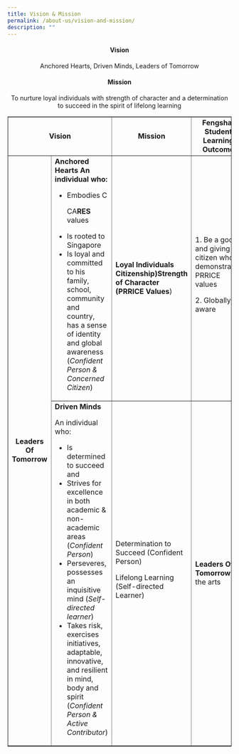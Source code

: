 ```yaml
---
title: Vision & Mission
permalink: /about-us/vision-and-mission/
description: ""
---
```

<h4 style="text-align: center;"><strong>Vision</strong></h4>
<p style="text-align: center;">Anchored Hearts, Driven Minds, Leaders of Tomorrow</p>
<h4 style="text-align: center;"><strong>Mission</strong></h4>
<p style="text-align: center;">To nurture loyal individuals with strength of character and a determination to succeed in the spirit of lifelong learning</p>
<table border="1" cellspacing="0" cellpadding="0">
<tbody>
<tr>
<td style="text-align: center;" colspan="2">
<p><strong>Vision</strong></p>
</td>
<td style="text-align: center;"><strong>Mission</strong></td>
<td style="text-align: center;"><strong>&nbsp;Fengshan Student Learning Outcome</strong></td>
</tr>
<tr>
<td rowspan="2">
<p style="text-align: center;"><strong>Leaders Of Tomorrow</strong></p>
</td>
<td><strong>Anchored Hearts An individual who:</strong>
<ul>
<li>Embodies C         <!-- /\* Font Definitions \*/ @font-face {font-family:SimSun; panose-1:2 1 6 0 3 1 1 1 1 1; mso-font-alt:宋体; mso-font-charset:134; mso-generic-font-family:auto; mso-font-pitch:variable; mso-font-signature:3 680460288 22 0 262145 0;} @font-face {font-family:"Cambria Math"; panose-1:2 4 5 3 5 4 6 3 2 4; mso-font-charset:0; mso-generic-font-family:roman; mso-font-pitch:variable; mso-font-signature:-536869121 1107305727 33554432 0 415 0;} @font-face {font-family:"\\@SimSun"; panose-1:2 1 6 0 3 1 1 1 1 1; mso-font-charset:134; mso-generic-font-family:auto; mso-font-pitch:variable; mso-font-signature:3 680460288 22 0 262145 0;} /\* Style Definitions \*/ p.MsoNormal, li.MsoNormal, div.MsoNormal {mso-style-unhide:no; mso-style-qformat:yes; mso-style-parent:""; margin:0in; mso-pagination:widow-orphan; font-size:12.0pt; font-family:"Times New Roman",serif; mso-fareast-font-family:"Times New Roman"; mso-fareast-language:EN-US; mso-bidi-language:AR-SA;} .MsoChpDefault {mso-style-type:export-only; mso-default-props:yes; font-size:10.0pt; mso-ansi-font-size:10.0pt; mso-bidi-font-size:10.0pt;} @page WordSection1 {size:8.5in 11.0in; margin:1.0in 1.0in 1.0in 1.0in; mso-header-margin:.5in; mso-footer-margin:.5in; mso-paper-source:0;} div.WordSection1 {page:WordSection1;} -->

CA**RES** values</li>
<li>Is rooted to Singapore</li>
<li>Is loyal and committed to his family, school, community and country, has a sense of identity and global awareness (<em>Confident Person &amp; Concerned Citizen</em>)</li>
</ul>
</td>
<td><strong>Loyal Individuals Citizenship)Strength of Character (PRRICE Values</strong>)</td>
<td>1. Be a good and giving citizen who demonstrates PRRICE values
<p>2. Globally aware</p>
</td>
</tr>
<tr>
<td><strong>Driven Minds</strong>
<p>An individual who:</p>
<ul>
<li>Is determined to succeed and</li>
<li>Strives for excellence in both academic &amp; non-academic areas (<em>Confident Person</em>)</li>
<li>Perseveres, possesses an inquisitive mind (<em>Self-directed learner</em>)</li>
<li>Takes risk, exercises initiatives, adaptable, innovative, and resilient in mind, body and spirit (<em>Confident Person &amp; Active Contributor</em>)</li>
</ul>
</td>
<td>Determination to Succeed (Confident Person)
<p>Lifelong Learning (Self-directed Learner)</p>
</td>
<td>
<p><strong>Leaders Of Tomorrow</strong>&nbsp;of the arts</p>
</td>
</tr>
</tbody>
</table>